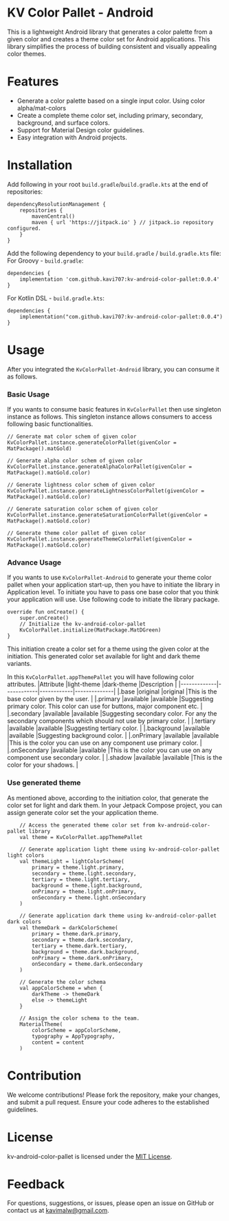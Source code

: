 # KV Color Pallet - Android

This is a lightweight Android library that generates a color palette from a given color and creates a theme color set for Android applications. 
This library simplifies the process of building consistent and visually appealing color themes.

# Features
* Generate a color palette based on a single input color. Using color alpha/mat-colors
* Create a complete theme color set, including primary, secondary, background, and surface colors.
* Support for Material Design color guidelines.
* Easy integration with Android projects.

# Installation
Add following in your root `build.gradle`/`build.gradle.kts` at the end of repositories:
````
dependencyResolutionManagement {
	repositories {
		mavenCentral()
		maven { url 'https://jitpack.io' } // jitpack.io repository configured.
	}
}
````

Add the following dependency to your `build.gradle` / `build.gradle.kts` file:
For Groovy - `build.gradle`:
````
dependencies {
    implementation 'com.github.kavi707:kv-android-color-pallet:0.0.4'
}
````
For Kotlin DSL - `build.gradle.kts`:
````
dependencies {
    implementation("com.github.kavi707:kv-android-color-pallet:0.0.4")
}
````

# Usage
After you integrated the `KvColorPallet-Android` library, you can consume it as follows.

### Basic Usage
If you wants to consume basic features in `KvColorPallet` then use singleton instance as follows. This singleton instance allows consumers to access following basic functionalities.
```
// Generate mat color schem of given color
KvColorPallet.instance.generateColorPallet(givenColor = MatPackage().matGold)

// Generate alpha color schem of given color
KvColorPallet.instance.generateAlphaColorPallet(givenColor = MatPackage().matGold.color)

// Generate lightness color schem of given color
KvColorPallet.instance.generateLightnessColorPallet(givenColor = MatPackage().matGold.color)

// Generate saturation color schem of given color
KvColorPallet.instance.generateSaturationColorPallet(givenColor = MatPackage().matGold.color)

// Generate theme color pallet of given color
KvColorPallet.instance.generateThemeColorPallet(givenColor = MatPackage().matGold.color)
```

### Advance Usage
If you wants to use `KvColorPallet-Android` to generate your theme color pallet when your application start-up, then you have to initiate the library in Application level.
To initiate you have to pass one base color that you think your application will use. Use following code to initiate the library package.
````
override fun onCreate() {
    super.onCreate()
    // Initialize the kv-android-color-pallet
    KvColorPallet.initialize(MatPackage.MatDGreen)
}
````
This initiation create a color set for a theme using the given color at the initiation. This generated color set available for light and dark theme variants.

In this `KvColorPallet.appThemePallet` you will have following color attributes.
|Attribute    |light-theme |dark-theme  |Description   |
|-------------|------------|------------|--------------|
|.base        |original    |original    |This is the base color given by the user.   |
|.primary     |available   |available   |Suggesting primary color. This color can use for buttons, major component etc.   |
|.secondary   |available   |available   |Suggesting secondary color. For any the secondary components which should not use by primary color.   |
|.tertiary    |available   |available   |Suggesting tertiary color.   |
|.background  |available   |available   |Suggesting background color.   |
|.onPrimary   |available   |available   |This is the color you can use on any component use primary color.   |
|.onSecondary |available   |available   |This is the color you can use on any component use secondary color.   |
|.shadow      |available   |available   |This is the color for your shadows.   |

### Use generated theme
As mentioned above, according to the initiation color, that generate the color set for light and dark them.
In your Jetpack Compose project, you can assign generate color set the your application theme.
````
    // Access the generated theme color set from kv-android-color-pallet library
    val theme = KvColorPallet.appThemePallet

    // Generate application light theme using kv-android-color-pallet light colors
    val themeLight = lightColorScheme(
        primary = theme.light.primary,
        secondary = theme.light.secondary,
        tertiary = theme.light.tertiary,
        background = theme.light.background,
        onPrimary = theme.light.onPrimary,
        onSecondary = theme.light.onSecondary
    )

    // Generate application dark theme using kv-android-color-pallet dark colors
    val themeDark = darkColorScheme(
        primary = theme.dark.primary,
        secondary = theme.dark.secondary,
        tertiary = theme.dark.tertiary,
        background = theme.dark.background,
        onPrimary = theme.dark.onPrimary,
        onSecondary = theme.dark.onSecondary
    )
    
    // Generate the color schema
    val appColorScheme = when {
        darkTheme -> themeDark
        else -> themeLight
    }

    // Assign the color schema to the team.
    MaterialTheme(
        colorScheme = appColorScheme,
        typography = AppTypography,
        content = content
    )
````

# Contribution
We welcome contributions! Please fork the repository, make your changes, and submit a pull request. Ensure your code adheres to the established guidelines.

# License
kv-android-color-pallet is licensed under the [MIT License](https://github.com/kavi707/kv-android-color-pallet/blob/main/LICENSE).

# Feedback
For questions, suggestions, or issues, please open an issue on GitHub or contact us at kavimalw@gmail.com.



